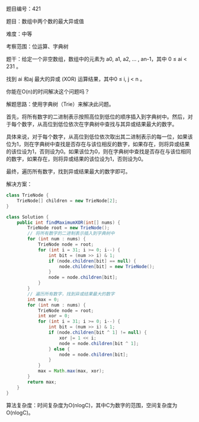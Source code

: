 题目编号：421

题目：数组中两个数的最大异或值

难度：中等

考察范围：位运算、字典树

题干：给定一个非空数组，数组中的元素为 a0, a1, a2, … , an-1，其中 0 ≤ ai < 231 。

找到 ai 和aj 最大的异或 (XOR) 运算结果，其中0 ≤ i,  j < n 。

你能在O(n)的时间解决这个问题吗？

解题思路：使用字典树（Trie）来解决此问题。

首先，将所有数字的二进制表示按照高位到低位的顺序插入到字典树中。然后，对于每个数字，从高位到低位依次在字典树中查找与其异或结果最大的数字。

具体来说，对于每个数字，从高位到低位依次取出其二进制表示的每一位，如果该位为1，则在字典树中查找是否存在与该位相反的数字，如果存在，则将异或结果的该位设为1，否则设为0。如果该位为0，则在字典树中查找是否存在与该位相同的数字，如果存在，则将异或结果的该位设为1，否则设为0。

最终，遍历所有数字，找到异或结果最大的数字即可。

解决方案：

```java
class TrieNode {
    TrieNode[] children = new TrieNode[2];
}

class Solution {
    public int findMaximumXOR(int[] nums) {
        TrieNode root = new TrieNode();
        // 将所有数字的二进制表示插入到字典树中
        for (int num : nums) {
            TrieNode node = root;
            for (int i = 31; i >= 0; i--) {
                int bit = (num >> i) & 1;
                if (node.children[bit] == null) {
                    node.children[bit] = new TrieNode();
                }
                node = node.children[bit];
            }
        }
        // 遍历所有数字，找到异或结果最大的数字
        int max = 0;
        for (int num : nums) {
            TrieNode node = root;
            int xor = 0;
            for (int i = 31; i >= 0; i--) {
                int bit = (num >> i) & 1;
                if (node.children[bit ^ 1] != null) {
                    xor |= 1 << i;
                    node = node.children[bit ^ 1];
                } else {
                    node = node.children[bit];
                }
            }
            max = Math.max(max, xor);
        }
        return max;
    }
}
```

算法复杂度：时间复杂度为O(nlogC)，其中C为数字的范围，空间复杂度为O(nlogC)。